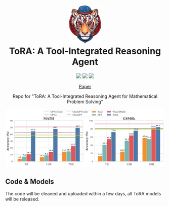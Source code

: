 
<h1 align="center">
<img src="./static/images/tora_logo.png" width="100" alt="ToRA" />
<br>
ToRA: A Tool-Integrated Reasoning Agent
</h1>

<div align="center">

![](https://img.shields.io/badge/Task-Mathematical%20Reasoning-orange)
![](https://img.shields.io/badge/Model-Release%20Soon-blue)
![](https://img.shields.io/badge/Code%20License-MIT-green)
<br>

</div>

<p align="center">
  <!-- <a href="#-quick-start">Quick Start</a> • -->
  <!-- <a href="https://zubingou.github.io/**project**/tora">Project Page</a> • -->
  <a href="/static/pdfs/ToRA_2023-9-29.pdf">Paper</a>
  <!-- <a href="https://arxiv.org/abs/xxxx.xxxx">Paper</a> -->
  <!-- <a href="#%EF%B8%8F-citation">Citation</a> -->
</p>

<p align="center">
Repo for "ToRA: A Tool-Integrated Reasoning Agent for Mathematical Problem Solving"
</p>


<p align="center">
    <img src="./static/images/math_gsm_hist.png" width="1000">
</p>



## Code & Models

The code will be cleaned and uploaded within a few days, all ToRA models will be released.


<!-- ## Models


## 🚀 Quick Start

### ⚙️ Setup

```sh
conda create -n tora python=3.10
conda activate tora
pip install -r requirements.txt
```

### ⚡️ Training


### ⚖️ Evaluation



## ☕️ Citation

If you find this repository helpful, please consider citing our paper:

```
``` -->

<!-- ## Contributing

This project welcomes contributions and suggestions.  Most contributions require you to agree to a
Contributor License Agreement (CLA) declaring that you have the right to, and actually do, grant us
the rights to use your contribution. For details, visit https://cla.opensource.microsoft.com.

When you submit a pull request, a CLA bot will automatically determine whether you need to provide
a CLA and decorate the PR appropriately (e.g., status check, comment). Simply follow the instructions
provided by the bot. You will only need to do this once across all repos using our CLA.

This project has adopted the [Microsoft Open Source Code of Conduct](https://opensource.microsoft.com/codeofconduct/).
For more information see the [Code of Conduct FAQ](https://opensource.microsoft.com/codeofconduct/faq/) or
contact [opencode@microsoft.com](mailto:opencode@microsoft.com) with any additional questions or comments. -->
